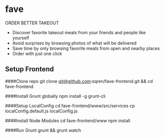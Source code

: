 fave
====
ORDER BETTER TAKEOUT

 - Discover favorite takeout meals from your friends and people like yourself
 - Avoid surprises by browsing photos of what will be delivered
 - Save time by only browsing favorite meals from open and nearby places
 - Order with just one click

## Setup Frontend

####Clone repo
    git clone git@github.com:sqren/fave-frontend.git && cd fave-frontend

####Install Grunt globally
    npm install -g grunt-cli

####Setup LocalConfig
    cd fave-frontend/www/src/services
    cp localConfig.default.js localConfig.js

####Install Node Modules
    cd fave-frontend/www
    npm install

####Run Grunt
    grunt && grunt watch




